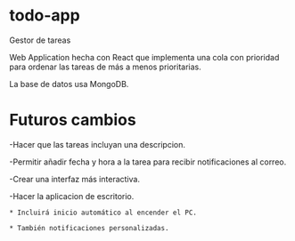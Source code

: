 # todo-app
Gestor de tareas


Web Application hecha con React que implementa una cola con prioridad para ordenar las tareas
de más a menos prioritarias.

La base de datos usa MongoDB.

# Futuros cambios
-Hacer que las tareas incluyan una descripcion.

-Permitir añadir fecha y hora a la tarea para recibir notificaciones al correo.

-Crear una interfaz más interactiva.

-Hacer la aplicacion de escritorio.

    * Incluirá inicio automático al encender el PC.
    
    * También notificaciones personalizadas.
